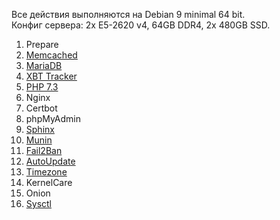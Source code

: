 Все действия выполняются на Debian 9 minimal 64 bit.<br/>
Конфиг сервера: 2x E5-2620 v4, 64GB DDR4, 2x 480GB SSD.<br/>

1. Prepare
2. <a href="https://github.com/anilibria/docs/blob/master/install/memcached.md">Memcached</a>
3. <a href="https://github.com/anilibria/docs/blob/master/install/mariadb.md">MariaDB</a>
4. <a href="https://github.com/anilibria/docs/blob/master/install/xbt_tracker.md">XBT Tracker</a>
5. <a href="https://github.com/anilibria/docs/blob/master/install/php73.md">PHP 7.3</a>
6. Nginx 
7. Certbot
8. phpMyAdmin
9. <a href="https://github.com/anilibria/docs/blob/master/install/sphinx.md">Sphinx</a>
10. <a href="https://github.com/anilibria/docs/blob/master/install/munin.md">Munin</a>
11. <a href="https://github.com/anilibria/docs/blob/master/install/fail2ban.md">Fail2Ban</a>
12. <a href="https://github.com/anilibria/docs/blob/master/install/autoupdate.md">AutoUpdate</a>
13. <a href="https://github.com/anilibria/docs/blob/master/install/timezone.md">Timezone</a>
14. KernelCare
15. Onion
16. <a href="https://github.com/anilibria/docs/blob/master/install/sysctl.md">Sysctl</a>
